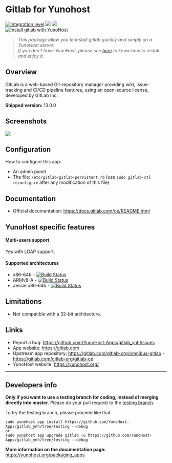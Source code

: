 # Gitlab for Yunohost

[![Integration level](https://dash.yunohost.org/integration/gitlab.svg)](https://dash.yunohost.org/appci/app/gitlab) ![](https://ci-apps.yunohost.org/ci/badges/gitlab.status.svg) ![](https://ci-apps.yunohost.org/ci/badges/gitlab.maintain.svg)    
[![Install gitlab with YunoHost](https://install-app.yunohost.org/install-with-yunohost.png)](https://install-app.yunohost.org/?app=gitlab)

> *This package allow you to install gitlab quickly and simply on a YunoHost server.  
If you don't have YunoHost, please see [here](https://yunohost.org/#/install) to know how to install and enjoy it.*

## Overview

GitLab is a web-based Git-repository manager providing wiki, issue-tracking and CI/CD pipeline features, using an open-source license, developed by GitLab Inc.

**Shipped version:** 13.0.0

## Screenshots

![](https://upload.wikimedia.org/wikipedia/commons/thumb/9/9a/GitLab_running_11.0_%282018-07%29.png/300px-GitLab_running_11.0_%282018-07%29.png)

## Configuration

How to configure this app: 
- An admin panel
- The file: `/etc/gitlab/gitlab-persistent.rb` (use `sudo gitlab-ctl reconfigure` after any modification of this file)

## Documentation

 * Official documentation: https://docs.gitlab.com/ce/README.html

## YunoHost specific features

#### Multi-users support

Yes with LDAP support.

#### Supported architectures

* x86-64b - [![Build Status](https://ci-apps.yunohost.org/ci/logs/gitlab%20%28Apps%29.svg)](https://ci-apps.yunohost.org/ci/apps/gitlab/)
* ARMv8-A - [![Build Status](https://ci-apps-arm.yunohost.org/ci/logs/gitlab%20%28Apps%29.svg)](https://ci-apps-arm.yunohost.org/ci/apps/gitlab/)
* Jessie x86-64b - [![Build Status](https://ci-stretch.nohost.me/ci/logs/gitlab%20%28Apps%29.svg)](https://ci-stretch.nohost.me/ci/apps/gitlab/)

## Limitations

* Not compatible with a 32-bit architecture.

## Links

 * Report a bug: https://github.com/YunoHost-Apps/gitlab_ynh/issues
 * App website: https://gitlab.com
 * Upstream app repository: https://gitlab.com/gitlab-org/omnibus-gitlab - https://gitlab.com/gitlab-org/gitlab-ce
 * YunoHost website: https://yunohost.org/

---

Developers info
----------------

**Only if you want to use a testing branch for coding, instead of merging directly into master.**
Please do your pull request to the [testing branch](https://github.com/YunoHost-Apps/gitlab_ynh/tree/testing).

To try the testing branch, please proceed like that.
```
sudo yunohost app install https://github.com/YunoHost-Apps/gitlab_ynh/tree/testing --debug
or
sudo yunohost app upgrade gitlab -u https://github.com/YunoHost-Apps/gitlab_ynh/tree/testing --debug
```

**More information on the documentation page:**  
https://yunohost.org/packaging_apps
